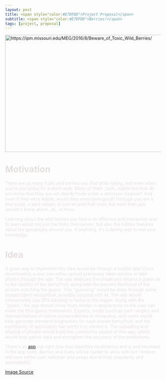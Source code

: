 ```yaml
---
layout: post
title: <span style="color:#E7DFDD">Project Proposal</span>  
subtitle: <span style="color:#E7DFDD">Berries!</span>
tags: [project, proposal]
---
```


<img src="https://erocwang.github.io/hci/img/toxicBerries.jpg" alt="https://ipm.missouri.edu/MEG/2016/8/Beware_of_Toxic_Wild_Berries/" width="726" height="378">

<h1 style="color:#E7DFDD">Motivation</h1>
<span style="color:#E7DFDD">There are so many fruits and berries you find while hiking, and even when you're just going for a short walk. Many of them _look_ edible but how do you know that they are not deadly fruits under a delicious disguise? And even if they were edible, would they even taste good? Perhaps you are a boy scout, a park ranger, or just an avid fruit lover, but even then you wouldn't know about _all_ of them.</span>

<span style="color:#E7DFDD">Learning about the wild berries you find is an effective and interactive way to learn about not just the fruits themselves, but also the hidden features about the geography around you. If anything, it's a daring way to test your knowledge.</span> 

<h1 style="color:#E7DFDD">Idea</h1> 
<span style="color:#E7DFDD">A good way to implement this idea would be through a mobile app! Once downloaded, a user can either upload previously taken photos or take photos through the app. The app analyzes the image and returns a guess as to the identity of the berry/fruit,  along with the percent likelihood of the picture matching the guess. This "guessing" would be done through some image/object recognition, possibly coupled with AI. The app would conveniently use GPS tracking to factor in the region. Along with the "guess," the app should show fruits similar in appearance so the user can make the final guess themselves. Experts, locals (such as park rangers and representatives of nature conservatories or museums), and users would help generate standard biographies for each known berry/fruit, and the community (if applicable) can verify it or correct it. The uploading and sharing of photos would build the community aspect of this app, which would help gather data and strengthen the accuracy of the predictions.</span> 

<span style="color:#E7DFDD">There's an [app](https://apps.apple.com/us/app/mushroom-identificator/id1227854971) out right now that identifies mushrooms and is well received in the app store. Berries and fruits will be harder to work with but I believe will have better user retention and usage due to their popularity and accessibility.</span>

[Image Source](https://ipm.missouri.edu/MEG/2016/8/Beware_of_Toxic_Wild_Berries/)
